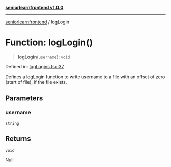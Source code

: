 [**seniorlearnfrontend v1.0.0**](../README.md)

***

[seniorlearnfrontend](../README.md) / logLogin

# Function: logLogin()

> **logLogin**(`username`): `void`

Defined in: [logLogins.tsx:37](https://github.com/SeniorLearnSSJ/SLearnMobAppsFrontend/blob/e7fab732a0ff1bf0dfc0d090a0055a951040816f/logLogins.tsx#L37)

Defines a  logLogin function to write username to a file with an offset of zero (start of file), if the file exists.

## Parameters

### username

`string`

## Returns

`void`

Null
